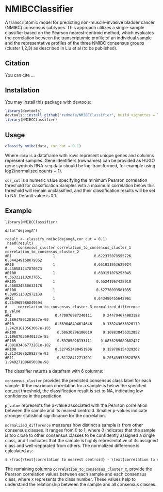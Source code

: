 # NMIBCClassifier
 
<!-- badges: start -->
<!-- badges: end -->

A transcriptomic model for predicting non-muscle-invasive bladder cancer (NMIBC) consensus subtypes. This approach utilizes a single-sample classifier based on the Pearson nearest-centroid method, which evaluates the correlation between the transcriptomic profile of an individual sample and the representative profiles of the three NMIBC consensus groups (cluster 1,2,3) as described in Liu et al (to be published).

## Citation
You can cite ...

## Installation

You may install this package with devtools:

``` r
library(devtools)
devtools::install_github("redmele/NMIBCClassifier", build_vignettes = TRUE)
library(NMIBCClassifier)
```

## Usage

``` r
classify_nmibc(data, cor_cut = 0.1)
```
Where `data` is a dataframe with rows represent unique genes and columns represent samples. Gene identifiers (rownames) can be provided as HUGO gene symbols.RNA-seq data should be log-transformed, for example using log2(normalized counts + 1).

`cor_cut`  is a numeric value specifying the minimum Pearson correlation threshold for classification.Samples with a maximum correlation below this threshold will remain unclassified, and their classification results will be set to NA. Default value is 0.1.

## Example

```{r example}
library(NMIBCClassifier)

data("dejongA")

result <- classify_nmibc(dejongA,cor_cut = 0.1)
 head(result)
#     consensus_cluster correlation_to_consensus_cluster_1 correlation_to_consensus_cluster_2
#R1                   1                  0.622375078555726                  0.344249168079062
#R10                  1                  0.661031953629024                  0.430581247870673
#R100                 1                  0.609151076253045                  0.363211102037651
#R105                 1                   0.65241067422918                  0.468824850632178
#R108                 1                   0.62776099581035                  0.390511502972139
#R11                  1                  0.643480455642961                  0.354965986849694
#     correlation_to_consensus_cluster_3 normalized_difference               p_value
#R1                    0.470076987240111     0.244704674983188  2.18947891281627e-90
#R10                   0.569648494614646     0.138243633326179 1.24201813563067e-105
#R100                   0.50630296106019     0.168838436312852  1.19687055940123e-85
#R105                   0.59785028133111    0.0836289089882427 4.88183486773281e-102
#R108                  0.527453480451906     0.159786154329262  2.21243686288274e-92
#R11                    0.51128412713991     0.205439539528768  1.94927108685008e-98
```

The classifier returns a datafram with 6 columns:

`consensus_cluster` provides the predicted consensus class label for each sample. If the maximum correlation for a sample is below the specified cor_cut threshold, the classification result is set to NA, indicating low confidence in the prediction.

`p_value` represents the p-value associated with the Pearson correlation between the sample and its nearest centroid. Smaller p-values indicate stronger statistical significance for the correlation.

`normalized_difference` measures how distinct a sample is from other consensus classes. It ranges from 0 to 1, where 0 indicates that the sample is too close to other consensus classes to be confidently assigned a single class, and 1 indicates that the sample is highly representative of its assigned class and well-separated from others. The normalized difference is calculated as:

 ```markdown
$ \frac{\text{correlation to nearest centroid} - \text{correlation to second nearest centroid}}{\text{correlation to nearest centroid}} $
```

The remaining columns `correlation_to_consensus_cluster_X`, provide the Pearson correlation values between each sample and each consensus class, where `X` represents the class number. These values help to understand the relationship between the sample and all consensus classes.
